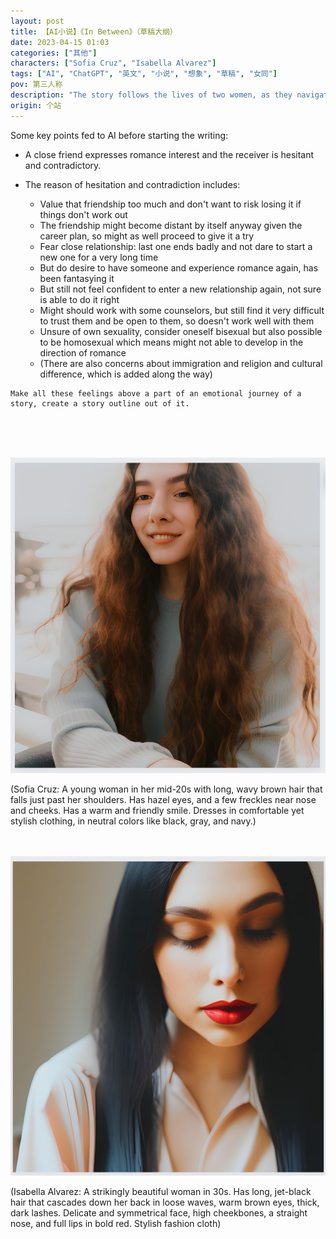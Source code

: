 ```yaml
---
layout: post
title: 【AI小说】《In Between》（草稿大纲）
date: 2023-04-15 01:03
categories: ["其他"]
characters: ["Sofia Cruz", "Isabella Alvarez"]
tags: ["AI", "ChatGPT", "英文", "小说", "想象", "草稿", "女同"]
pov: 第三人称
description: "The story follows the lives of two women, as they navigate their complex relationships with their identities, each other, and the world around them. Set in the bustling metropolis of New York City, the story explores themes of immigration, religion, secuality, and personal growth. As they confront their fears and uncertainties, they must decide whether to take a leap of faith."
origin: 个站
---
```


Some key points fed to AI before starting the writing:

- A close friend expresses romance interest and the receiver is hesitant and contradictory.

- The reason of hesitation and contradiction includes:
  - Value that friendship too much and don't want to risk losing it if things don't work out
  - The friendship might become distant by itself anyway given the career plan, so might as well proceed to give it a try
  - Fear close relationship: last one ends badly and not dare to start a new one for a very long time
  - But do desire to have someone and experience romance again, has been fantasying it
  - But still not feel confident to enter a new relationship again, not sure is able to do it right
  - Might should work with some counselors, but still find it very difficult to trust them and be open to them, so doesn't work well with them
  - Unsure of own sexuality, consider oneself bisexual but also possible to be homosexual which means might not able to develop in the direction of romance
  - (There are also concerns about immigration and religion and cultural difference, which is added along the way)

```
Make all these feelings above a part of an emotional journey of a story, create a story outline out of it.
```

> 

<br>

<br><br>
![](/assets/images/AI_Generated_Images/2023-04-15-Sofia-3.png)

(Sofia Cruz: A young woman in her mid-20s with long, wavy brown hair that falls just past her shoulders. Has hazel eyes, and a few freckles near nose and cheeks. Has a warm and friendly smile. Dresses in comfortable yet stylish clothing, in neutral colors like black, gray, and navy.)

<br><br>
![](/assets/images/AI_Generated_Images/2023-04-15-Isabella-6.png)

(Isabella Alvarez: A strikingly beautiful woman in 30s. Has long, jet-black hair that cascades down her back in loose waves, warm brown eyes, thick, dark lashes. Delicate and symmetrical face, high cheekbones, a straight nose, and full lips in bold red. Stylish fashion cloth)
